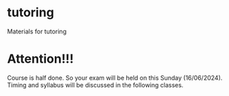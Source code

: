 # tutoring
Materials for tutoring

# Attention!!!
Course is half done. So your exam will be held on this Sunday (16/06/2024). Timing and syllabus will be discussed in the following classes.
